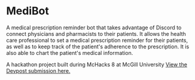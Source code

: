 # MediBot
A medical prescription reminder bot that takes advantage of Discord to connect physicians and pharmacists to their patients. It allows 
the health care professional to set a medical prescription reminder for their patients, as well as to keep track of the patient's adherence 
to the prescription. It is also able to chart the patient's medical information.

A hackathon project built during McHacks 8 at McGill University
[View the Devpost submission here.](https://devpost.com/software/medibot-1hu0j5)


